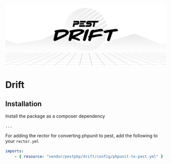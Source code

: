 <p align="center">
  <img src="/art/banner.png" width="914" title="PEST Drift Banner">
</p>

# Drift

## Installation
Install the package as a composer dependency
```
...
```

For adding the rector for converting phpunit to pest, add the following to your `rector.yml`

```yaml
imports:
    - { resource: "vendor/pestphp/drift/config/phpunit-to-pest.yml" }
```

